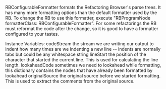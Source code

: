RBConfigurableFormatter formats the Refactoring Browser's parse trees. It has many more formatting options than the default formatter used by the RB. To change the RB to use this formatter, execute "RBProgramNode formatterClass: RBConfigurableFormatter". For some refactorings the RB must reformat the code after the change, so it is good to have a formatter configured to your tastes.

Instance Variables:
	codeStream	<PositionableStream>	the stream we are writing our output to
	indent	<Integer>	how many times are we indenting a new line -- indents are normally tabs but could be any whitespace string
	lineStart	<Integer>	the position of the character that started the current line. This is used for calculating the line length.
	lookaheadCode	<Dictionary key: RBProgramNode value: String>	sometimes we need to lookahead while formatting, this dictionary contains the nodes that have already been formatted by lookahead
	originalSource	<String>	the original source before we started formatting. This is used to extract the comments from the original source.

